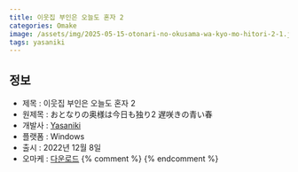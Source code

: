 ```yaml
---
title: 이웃집 부인은 오늘도 혼자 2
categories: Omake
image: /assets/img/2025-05-15-otonari-no-okusama-wa-kyo-mo-hitori-2-1.jpg
tags: yasaniki 
---
```


## 정보

* 제목 : 이웃집 부인은 오늘도 혼자 2
* 원제목 : おとなりの奥様は今日も独り2 遅咲きの青い春
* 개발사 : [Yasaniki](/tags/yasaniki)
* 플랫폼 : Windows
* 출시 : 2022년 12월 8일
* 오마케 : [다운로드](/assets/omake/otonari-no-okusama-wa-kyo-mo-hitori-2.zip)
{% comment %}
{% endcomment %}
